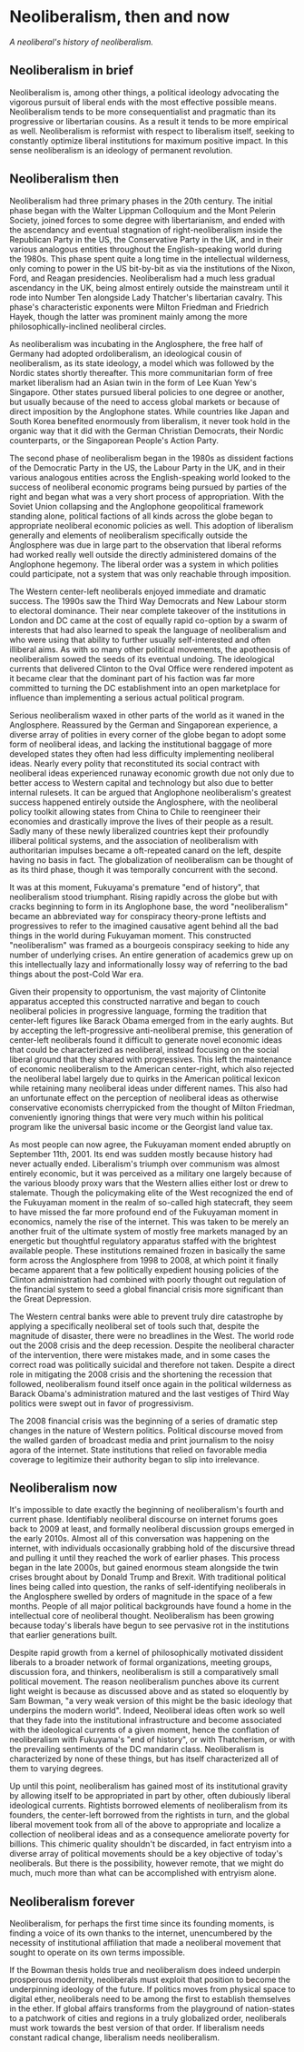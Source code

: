 # Neoliberalism, then and now

*A neoliberal's history of neoliberalism.*

## Neoliberalism in brief

Neoliberalism is, among other things, a political ideology advocating the 
vigorous pursuit of liberal ends with the most effective possible means.
Neoliberalism tends to be more consequentialist and pragmatic than its
progressive or libertarian cousins. As a result it tends to be more empirical
as well. Neoliberalism is reformist with respect to liberalism itself,
seeking to constantly optimize liberal institutions for maximum positive 
impact. In this sense neoliberalism is an ideology of permanent revolution.

## Neoliberalism then

Neoliberalism had three primary phases in the 20th century. The initial phase
began with the Walter Lippman Colloquium and the Mont Pelerin Society, joined
forces to some degree with libertarianism, and ended with the ascendancy and 
eventual stagnation of right-neoliberalism inside the Republican Party in the 
US, the Conservative Party in the UK, and in their various analogous entities 
throughout the English-speaking world during the 1980s. This phase spent 
quite a long time in the intellectual wilderness, only coming to power in the
US bit-by-bit as via the institutions of the Nixon, Ford, and Reagan 
presidencies. Neoliberalism had a much less gradual ascendancy in the UK,
being almost entirely outside the mainstream until it rode into Number Ten
alongside Lady Thatcher's libertarian cavalry. This phase's characteristic 
exponents were Milton Friedman and Friedrich Hayek, though the latter was
prominent mainly among the more philosophically-inclined neoliberal circles.

As neoliberalism was incubating in the Anglosphere, the free half of Germany
had adopted ordoliberalism, an ideological cousin of neoliberalism, as its
state ideology, a model which was followed by the Nordic states shortly
thereafter. This more communitarian form of free market liberalism had an
Asian twin in the form of Lee Kuan Yew's Singapore. Other states pursued
liberal policies to one degree or another, but usually because of the need
to access global markets or because of direct imposition by the Anglophone
states. While countries like Japan and South Korea benefited enormously from 
liberalism, it never took hold in the organic way that it did with the 
German Christian Democrats, their Nordic counterparts, or the Singaporean
People's Action Party. 

The second phase of neoliberalism began in the 1980s as dissident factions
of the Democratic Party in the US, the Labour Party in the UK, and in their
various analogous entities across the English-speaking world looked to the
success of neoliberal economic programs being pursued by parties of the right
and began what was a very short process of appropriation. With the Soviet 
Union collapsing and the Anglophone geopolitical framework standing alone,
political factions of all kinds across the globe began to appropriate 
neoliberal economic policies as well. This adoption of liberalism generally
and elements of neoliberalism specifically outside the Anglosphere was due in
large part to the observation that liberal reforms had worked really well 
outside the directly administered domains of the Anglophone hegemony. The 
liberal order was a system in which polities could participate, not a system 
that was only reachable through imposition.

The Western center-left neoliberals enjoyed immediate and dramatic success.
The 1990s saw the Third Way Democrats and New Labour storm to electoral
dominance. Their near complete takeover of the institutions in London and
DC came at the cost of equally rapid co-option by a swarm of interests that
had also learned to speak the language of neoliberalism and who were using
that ability to further usually self-interested and often illiberal aims. As
with so many other political movements, the apotheosis of neoliberalism
sowed the seeds of its eventual undoing. The ideological currents that 
delivered Clinton to the Oval Office were rendered impotent as it became 
clear that the dominant part of his faction was far more committed to 
turning the DC establishment into an open marketplace for influence than 
implementing a serious actual political program.

Serious neoliberalism waxed in other parts of the world as it waned in the 
Anglosphere. Reassured by the German and Singaporean experience, a diverse
array of polities in every corner of the globe began to adopt some form of
neoliberal ideas, and lacking the institutional baggage of more developed 
states they often had less difficulty implementing neoliberal ideas. Nearly 
every polity that reconstituted its social contract with neoliberal ideas 
experienced runaway economic growth due not only due to better access to 
Western capital and technology but also due to better internal rulesets. It 
can be argued that Anglophone neoliberalism's greatest success happened 
entirely outside the Anglosphere, with the neoliberal policy toolkit 
allowing states from China to Chile to reengineer their economies and 
drastically improve the lives of their people as a result. Sadly many of
these newly liberalized countries kept their profoundly illiberal political
systems, and the association of neoliberalism with authoritarian impulses
became a oft-repeated canard on the left, despite having no basis in fact.
The globalization of neoliberalism can be thought of as its third phase,
though it was temporally concurrent with the second.

It was at this moment, Fukuyama's premature "end of history", that 
neoliberalism stood triumphant. Rising rapidly across the globe but with 
cracks beginning to form in its Anglophone base, the word "neoliberalism" 
became an abbreviated way for conspiracy theory-prone leftists and 
progressives to refer to the imagined causative agent behind all the bad
things in the world during Fukuyaman moment. This constructed 
"neoliberalism" was framed as a bourgeois conspiracy seeking to hide any 
number of underlying crises. An entire generation of academics grew up on 
this intellectually lazy and informationally lossy way of referring to the 
bad things about the post-Cold War era. 

Given their propensity to opportunism, the vast majority of Clintonite 
apparatus accepted this constructed narrative and began to couch neoliberal 
policies in progressive language, forming the tradition that center-left 
figures like Barack Obama emerged from in the early aughts. But by accepting 
the left-progressive anti-neoliberal premise, this generation of center-left 
neoliberals found it difficult to generate novel economic ideas that could 
be characterized as neoliberal, instead focusing on the social liberal 
ground that they shared with progressives. This left the maintenance of 
economic neoliberalism to the American center-right, which also rejected 
the neoliberal label largely due to quirks in the American political 
lexicon while retaining many neoliberal ideas under different names. This
also had an unfortunate effect on the perception of neoliberal ideas as 
otherwise conservative economists cherrypicked from the thought of Milton
Friedman, conveniently ignoring things that were very much within his 
political program like the universal basic income or the Georgist land 
value tax.

As most people can now agree, the Fukuyaman moment ended abruptly on 
September 11th, 2001. Its end was sudden mostly because history had never
actually ended. Liberalism's triumph over communism was almost entirely
economic, but it was perceived as a military one largely because of the
various bloody proxy wars that the Western allies either lost or drew to
stalemate. Though the policymaking elite of the West recognized the end
of the Fukuyaman moment in the realm of so-called high statecraft, they
seem to have missed the far more profound end of the Fukuyaman moment in
economics, namely the rise of the internet. This was taken to be merely an
another fruit of the ultimate system of mostly free markets managed by an
energetic but thoughtful regulatory apparatus staffed with the brightest
available people. These institutions remained frozen in basically the same 
form across the Anglosphere from 1998 to 2008, at which point it finally
became apparent that a few politically expedient housing policies of the 
Clinton administration had combined with poorly thought out regulation of 
the financial system to seed a global financial crisis more significant 
than the Great Depression.

The Western central banks were able to prevent truly dire catastrophe by
applying a specifically neoliberal set of tools such that, despite the 
magnitude of disaster, there were no breadlines in the West. The world
rode out the 2008 crisis and the deep recession. Despite the neoliberal
character of the intervention, there were mistakes made, and in some cases
the correct road was politically suicidal and therefore not taken. Despite
a direct role in mitigating the 2008 crisis and the shortening the
recession that followed, neoliberalism found itself once again in the
political wilderness as Barack Obama's administration matured and the last
vestiges of Third Way politics were swept out in favor of progressivism.

The 2008 financial crisis was the beginning of a series of dramatic step 
changes in the nature of Western politics. Political discourse moved from 
the walled garden of broadcast media and print journalism to the noisy 
agora of the internet. State institutions that relied on favorable media
coverage to legitimize their authority began to slip into irrelevance.

## Neoliberalism now

It's impossible to date exactly the beginning of neoliberalism's fourth
and current phase. Identifiably neoliberal discourse on internet forums
goes back to 2009 at least, and formally neoliberal discussion groups 
emerged in the early 2010s. Almost all of this conversation was happening
on the internet, with individuals occasionally grabbing hold of the
discursive thread and pulling it until they reached the work of earlier
phases. This process began in the late 2000s, but gained enormous steam
alongside the twin crises brought about by Donald Trump and Brexit. With
traditional political lines being called into question, the ranks of
self-identifying neoliberals in the Anglosphere swelled by orders of 
magnitude in the space of a few months. People of all major political
backgrounds have found a home in the intellectual core of neoliberal
thought. Neoliberalism has been growing because today's liberals have 
begun to see pervasive rot in the institutions that earlier generations 
built. 

Despite rapid growth from a kernel of philosophically motivated dissident 
liberals to a broader network of formal organizations, meeting groups, 
discussion fora, and thinkers, neoliberalism is still a comparatively
small political movement. The reason neoliberalism punches above its
current light weight is because as discussed above and as stated so
eloquently by Sam Bowman, "a very weak version of this might be the basic 
ideology that underpins the modern world". Indeed, Neoliberal ideas often 
work so well that they fade into the institutional infrastructure and 
become associated with the ideological currents of a given moment, hence 
the conflation of neoliberalism with Fukuyama's "end of history", or with
Thatcherism, or with the prevailing sentiments of the DC mandarin class.
Neoliberalism is characterized by none of these things, but has itself
characterized all of them to varying degrees. 

Up until this point, neoliberalism has gained most of its institutional 
gravity by allowing itself to be appropriated in part by other, often 
dubiously liberal ideological currents. Rightists borrowed elements of 
neoliberalism from its founders, the center-left borrowed from the 
rightists in turn, and the global liberal movement took from all of the 
above to appropriate and localize a collection of neoliberal ideas and 
as a consequence ameliorate poverty for billions. This chimeric quality 
shouldn't be discarded, in fact entryism into a diverse array of political 
movements should be a key objective of today's neoliberals. But there is 
the possibility, however remote, that we might do much, much more than 
what can be accomplished with entryism alone.

## Neoliberalism forever

Neoliberalism, for perhaps the first time since its founding moments, is
finding a voice of its own thanks to the internet, unencumbered by the 
necessity of institutional affiliation that made a neoliberal movement
that sought to operate on its own terms impossible.

If the Bowman thesis holds true and neoliberalism does indeed underpin 
prosperous modernity, neoliberals must exploit that position to become 
the underpinning ideology of the future. If politics moves from physical 
space to digital ether, neoliberals need to be among the first to establish 
themselves in the ether. If global affairs transforms from the playground of 
nation-states to a patchwork of cities and regions in a truly globalized 
order, neoliberals must work towards the best version of that order. If 
liberalism needs constant radical change, liberalism needs neoliberalism.
